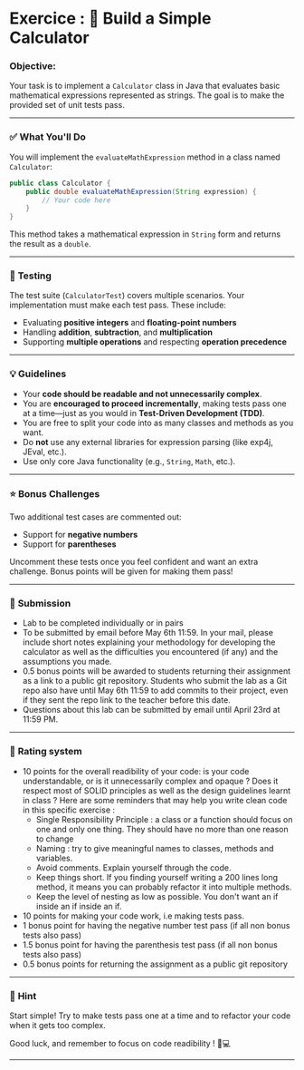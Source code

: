 ﻿# Exercice :  🧮 **Build a Simple Calculator**

### **Objective:**
Your task is to implement a `Calculator` class in Java that evaluates basic mathematical expressions represented as strings. The goal is to make the provided set of unit tests pass.

---

### ✅ **What You'll Do**
You will implement the `evaluateMathExpression` method in a class named `Calculator`:

```java
public class Calculator {
    public double evaluateMathExpression(String expression) {
        // Your code here
    }
}
```

This method takes a mathematical expression in `String` form and returns the result as a `double`.

---

### 🧪 **Testing**
The test suite (`CalculatorTest`) covers multiple scenarios. Your implementation must make each test pass. These include:

- Evaluating **positive integers** and **floating-point numbers**
- Handling **addition**, **subtraction**, and **multiplication**
- Supporting **multiple operations** and respecting **operation precedence**

---

### 💡 **Guidelines**
- Your **code should be readable and not unnecessarily complex**.
- You are **encouraged to proceed incrementally**, making tests pass one at a time—just as you would in **Test-Driven Development (TDD)**.
- You are free to split your code into as many classes and methods as you want.
- Do **not** use any external libraries for expression parsing (like exp4j, JEval, etc.).
- Use only core Java functionality (e.g., `String`, `Math`, etc.).

---

### ⭐ **Bonus Challenges**
Two additional test cases are commented out:
- Support for **negative numbers**
- Support for **parentheses**

Uncomment these tests once you feel confident and want an extra challenge. Bonus points will be given for making them pass!

---

### 📝 **Submission**
- Lab to be completed individually or in pairs
- To be submitted by email before May 6th 11:59. In your mail, please include short notes explaining your methodology for developing the calculator as well as the difficulties you encountered (if any) and the assumptions you made.
- 0.5 bonus points will be awarded to students returning their assignment as a link to a public git repository. Students who submit the lab as a Git repo also have until May 6th 11:59 to add commits to their project, even if they sent the repo link to the teacher before this date.
- Questions about this lab can be submitted by email until April 23rd at 11:59 PM.
---

### 💯 **Rating system**
- 10 points for the overall readibility of your code: is your code understandable, or is it unnecessarily complex and opaque ? Does it respect most of SOLID principles as well as the design guidelines learnt in class ? Here are some reminders that may help you write clean code in this specific exercise :
  - Single Responsibility Principle : a class or a function should focus on one and only one thing. They should have no more than one reason to change
  - Naming : try to give meaningful names to classes, methods and variables.
  - Avoid comments. Explain yourself through the code.
  - Keep things short. If you finding yourself writing a 200 lines long method, it means you can probably refactor it into multiple methods.
  - Keep the level of nesting as low as possible. You don't want an if inside an if inside an if.
- 10 points for making your code work, i.e making tests pass.
- 1 bonus point for having the negative number test pass (if all non bonus tests also pass)
- 1.5 bonus point for having the parenthesis test pass (if all non bonus tests also pass)
- 0.5 bonus points for returning the assignment as a public git repository
---

### 🧠 **Hint**
Start simple! Try to make tests pass one at a time and to refactor your code when it gets too complex.

Good luck, and remember to focus on code readibility ! 🧠💻

--- 